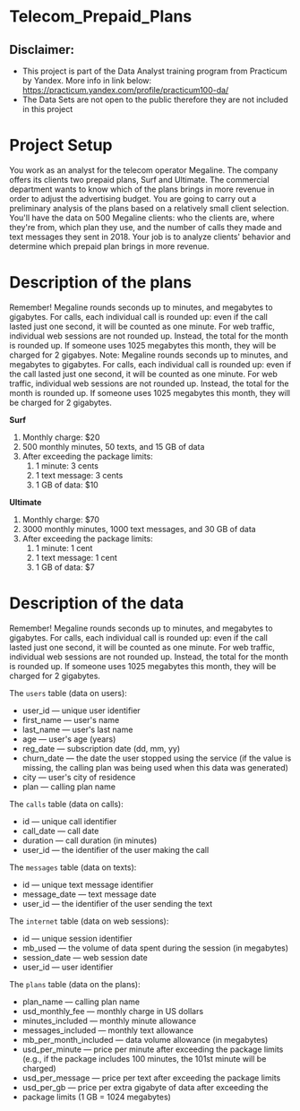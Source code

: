 # Telecom_Prepaid_Plans

## Disclaimer: 
- This project is part of the Data Analyst training program from Practicum by Yandex. More info in link below:
https://practicum.yandex.com/profile/practicum100-da/ 
- The Data Sets are not open to the public therefore they are not included in this project


# Project Setup

You work as an analyst for the telecom operator Megaline. The company offers its clients two prepaid plans, Surf and Ultimate. The commercial department wants to know which of the plans brings in more revenue in order to adjust the advertising budget. 
You are going to carry out a preliminary analysis of the plans based on a relatively small client selection. You'll have the data on 500 Megaline clients:
who the clients are, where they're from, which plan they use, and the number of calls they made and text messages they sent in 2018. Your job is to analyze clients' behavior and determine which prepaid plan brings in more revenue.


# Description of the plans
Remember! Megaline rounds seconds up to minutes, and megabytes to gigabytes. For calls, each individual call is rounded up: even if the call lasted just one second, it will be counted as one minute. For web traffic, individual
web sessions are not rounded up. Instead, the total for the month is rounded up. If someone uses 1025 megabytes this month, they will be charged for 2 gigabyes.
Note: Megaline rounds seconds up to minutes, and megabytes to gigabytes. For calls, each individual call is rounded up: even if the call lasted just one second, it will be counted as one minute. For web traffic, individual web sessions are not rounded up. Instead, the total for the month is rounded up. If someone uses 1025 megabytes this month, they will be charged for 2 gigabytes.

**Surf**
1. Monthly charge: $20
2. 500 monthly minutes, 50 texts, and 15 GB of data
3. After exceeding the package limits:
    1. 1 minute: 3 cents
    2. 1 text message: 3 cents
    3. 1 GB of data: $10

**Ultimate** 
1. Monthly charge: $70
2. 3000 monthly minutes, 1000 text messages, and 30 GB of data
3. After exceeding the package limits:
    1. 1 minute: 1 cent
    2. 1 text message: 1 cent
    3. 1 GB of data: $7


# Description of the data

Remember! Megaline rounds seconds up to minutes, and megabytes to gigabytes. For calls, each individual call is rounded up: even if the call lasted just one second, it will be counted as one minute. For web traffic, individual web sessions are not rounded up. Instead, the total for the month is rounded up. If someone uses 1025 megabytes this month, they will be charged for 2 gigabytes.

The `users` table (data on users):
- user_id — unique user identifier
- first_name — user's name
- last_name — user's last name
- age — user's age (years)
- reg_date — subscription date (dd, mm, yy)
- churn_date — the date the user stopped using the service (if the value is missing, the calling plan was being used when this data was generated)
- city — user's city of residence
- plan — calling plan name

The `calls` table (data on calls):
- id — unique call identifier
- call_date — call date
- duration — call duration (in minutes)
- user_id — the identifier of the user making the call

The `messages` table (data on texts):
- id — unique text message identifier
- message_date — text message date
- user_id — the identifier of the user sending the text

The `internet` table (data on web sessions):
- id — unique session identifier
- mb_used — the volume of data spent during the session (in megabytes)
- session_date — web session date
- user_id — user identifier

The `plans` table (data on the plans):
- plan_name — calling plan name
- usd_monthly_fee — monthly charge in US dollars
- minutes_included — monthly minute allowance
- messages_included — monthly text allowance
- mb_per_month_included — data volume allowance (in megabytes)
- usd_per_minute — price per minute after exceeding the package limits (e.g., if the package includes 100 minutes, the 101st minute will be charged)
- usd_per_message — price per text after exceeding the package limits
- usd_per_gb — price per extra gigabyte of data after exceeding the
- package limits 1 GB = 1024 megabytes)

